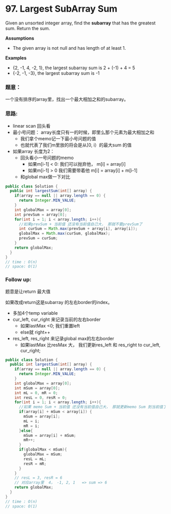# 97. Largest SubArray Sum



Given an unsorted integer array, find the **subarray** that has the greatest sum. Return the sum.

**Assumptions**

* The given array is not null and has length of at least 1.

**Examples**

* {2, -1, 4, -2, 1}, the largest subarray sum is 2 + \(-1\) + 4 = 5
* {-2, -1, -3}, the largest subarray sum is -1

### 题意：

一个没有排序的array里，找出一个最大相加之和的subarray。

### 思路:

* linear scan 回头看
* 最小号问题： array长度只有一的时候，即里么那个元素为最大相加之和
  * 我们拿个memo记一下最小号问题的值
  * 也就代表了我们m里放的将会是从\[0, i）的最大sum 的值
* 如果array 长度为2：
  * 回头看小一号问题的memo
    * 如果m\[i-1\] &lt; 0:  我们可以抛弃他， m\[i\]  = array\[i\]
    * 如果m\[i-1\] &gt; 0 我们需要带着他    m\[i\] = array\[i\] + m\[i-1\]
  * 和global max做一下对比

```java
public class Solution {
  public int largestSum(int[] array) {
    if(array == null || array.length == 0) {
      return Integer.MIN_VALUE;
    }
    int globalMax = array[0];
    int prevSum = array[0];
    for(int i = 1; i < array.length; i++){
      //如果prevSum + 当前值 还没有当前值自己大， 那就不要prevSum了
      int curSum = Math.max(prevSum + array[i], array[i]);
      globalMax = Math.max(curSum, globalMax);
      prevSum = curSum;
    }
    return globalMax;
  }
}
// time : O(n)
// space: O(1)
```

### Follow up:

题意是让return 最大值

如果改成return这是subarray 的左右border的index。

* 多加4个temp variable 
* cur\_left, cur\_right 来记录当前的左右border
  * 如果lastMax &lt;0; 我们重置left
  * else就 right++
* res\_left, res\_right 来记录global max的左右border
  * 如果lastMax 比resMax 大， 我们更新res\_left 和 res\_right to  cur\_left, cur\_right;

```java
public class Solution {
  public int largestSum(int[] array) {
    if(array == null || array.length == 0) {
      return Integer.MIN_VALUE;
    }
    int globalMax = array[0];
    int mSum = array[0];
    int mL = 0, mR = 0;
    int resL = 0, resR = 0;
    for(int i = 1; i < array.length; i++){
      //如果 memo Sum + 当前值 还没有当前值自己大， 那就更新memo Sum 到当前值了
      if(array[i] + mSum < array[i]) {
        mSum = array[i];
        mL = i;
        mR = i;
      }else{
        mSum = array[i] + mSum;
        mR++;
      }
      if(globalMax < mSum){
        globalMax = mSum;
        resL = mL;
        resR = mR;
      }
    }
    // resL = 3, resR = 6
    // 对应array里  4， -1, 2, 1   => sum => 6
    return globalMax;
  }
}
// time : O(n)
// space: O(1)
```







